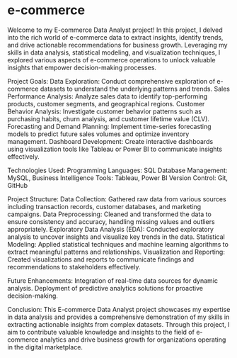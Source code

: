 # e-commerce
Welcome to my E-commerce Data Analyst project! In this project, I delved into the rich world of e-commerce data to extract insights, identify trends, and drive actionable recommendations for business growth. Leveraging my skills in data analysis, statistical modeling, and visualization techniques, I explored various aspects of e-commerce operations to unlock valuable insights that empower decision-making processes.

Project Goals:
Data Exploration: Conduct comprehensive exploration of e-commerce datasets to understand the underlying patterns and trends.
Sales Performance Analysis: Analyze sales data to identify top-performing products, customer segments, and geographical regions.
Customer Behavior Analysis: Investigate customer behavior patterns such as purchasing habits, churn analysis, and customer lifetime value (CLV).
Forecasting and Demand Planning: Implement time-series forecasting models to predict future sales volumes and optimize inventory management.
Dashboard Development: Create interactive dashboards using visualization tools like Tableau or Power BI to communicate insights effectively.

Technologies Used:
Programming Languages: SQL
Database Management: MySQL, 
Business Intelligence Tools: Tableau, Power BI
Version Control: Git, GitHub

Project Structure:
Data Collection: Gathered raw data from various sources including transaction records, customer databases, and marketing campaigns.
Data Preprocessing: Cleaned and transformed the data to ensure consistency and accuracy, handling missing values and outliers appropriately.
Exploratory Data Analysis (EDA): Conducted exploratory analysis to uncover insights and visualize key trends in the data.
Statistical Modeling: Applied statistical techniques and machine learning algorithms to extract meaningful patterns and relationships.
Visualization and Reporting: Created visualizations and reports to communicate findings and recommendations to stakeholders effectively.

Future Enhancements:
Integration of real-time data sources for dynamic analysis.
Deployment of predictive analytics solutions for proactive decision-making.

Conclusion:
This E-commerce Data Analyst project showcases my expertise in data analysis and provides a comprehensive demonstration of my skills in extracting actionable insights from complex datasets. Through this project, I aim to contribute valuable knowledge and insights to the field of e-commerce analytics and drive business growth for organizations operating in the digital marketplace.


